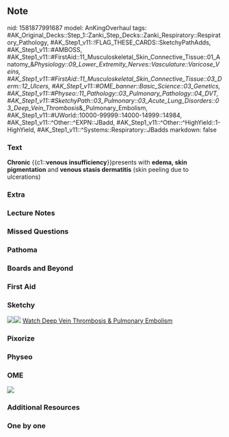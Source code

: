 ## Note
nid: 1581877991687
model: AnKingOverhaul
tags: #AK_Original_Decks::Step_1::Zanki_Step_Decks::Zanki_Respiratory::Respiratory_Pathology, #AK_Step1_v11::!FLAG_THESE_CARDS::SketchyPathAdds, #AK_Step1_v11::#AMBOSS, #AK_Step1_v11::#FirstAid::11_Musculoskeletal_Skin_Connective_Tissue::01_Anatomy_&_Physiology::09_Lower_Extremity_Nerves::Vasculature::Varicose_Veins, #AK_Step1_v11::#FirstAid::11_Musculoskeletal_Skin_Connective_Tissue::03_Derm::12_Ulcers, #AK_Step1_v11::#OME_banner::Basic_Science::03_Genetics, #AK_Step1_v11::#Physeo::11_Pathology::03_Pulmonary_Pathology::04_DVT, #AK_Step1_v11::#SketchyPath::03_Pulmonary::03_Acute_Lung_Disorders::03_Deep_Vein_Thrombosis_&_Pulmonary_Embolism, #AK_Step1_v11::#UWorld::10000-99999::14000-14999::14984, #AK_Step1_v11::^Other::^EXPN::JBadd, #AK_Step1_v11::^Other::^HighYield::1-HighYield, #AK_Step1_v11::^Systems::Respiratory::JBadds
markdown: false

### Text
<b>Chronic</b> {{c1::<b>venous insufficiency</b>}}presents with
<b>edema, skin pigmentation</b> and <b>venous stasis dermatitis</b>
(skin peeling due to ulcerations)

### Extra


### Lecture Notes


### Missed Questions


### Pathoma


### Boards and Beyond


### First Aid


### Sketchy
<img src=
"venous%20insufficiency%20edema,%20etc_1566160514431.jpg"><img src=
"Zoverall%20picture%20(16)_1566160514431.jpg"> <a href=
"https://dashboard.sketchy.com/study/medical/courses/medical-pathophysiology/units/medical-pathophysiology-pulmonary/videos/medical-pathophysiology-pulmonary-acute-lung-disorders-deep-vein-thrombosis-and-pulmonary-embolism?utm_source=anki&utm_medium=partnership&utm_campaign=february_update&utm_content=medical">
Watch Deep Vein Thrombosis & Pulmonary Embolism</a>

### Pixorize


### Physeo


### OME
<div class="ome-widget">
  <a href=
  "https://onlinemeded.org/spa/pulmonary-hypertension?ref=anki"><img src="_OME_AnkiFlashcards_Topic_1.png"></a>
</div>

### Additional Resources


### One by one

